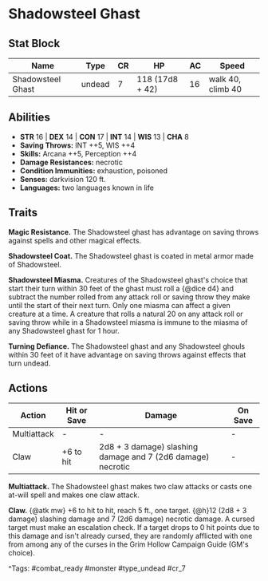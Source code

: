 # Shadowsteel Ghast

## Stat Block

| Name | Type | CR | HP | AC | Speed |
|------|------|----|----|----|-------|
| Shadowsteel Ghast | undead | 7 | 118 (17d8 + 42) | 16 | walk 40, climb 40 |

## Abilities

- **STR** 16 | **DEX** 14 | **CON** 17 | **INT** 14 | **WIS** 13 | **CHA** 8
- **Saving Throws:** INT ++5, WIS ++4  
- **Skills:** Arcana ++5, Perception ++4  
- **Damage Resistances:** necrotic  
- **Condition Immunities:** exhaustion, poisoned  
- **Senses:** darkvision 120 ft.  
- **Languages:** two languages known in life

## Traits

**Magic Resistance.** The Shadowsteel ghast has advantage on saving throws against spells and other magical effects.

**Shadowsteel Coat.** The Shadowsteel ghast is coated in metal armor made of Shadowsteel.

**Shadowsteel Miasma.** Creatures of the Shadowsteel ghast's choice that start their turn within 30 feet of the ghast must roll a {@dice d4} and subtract the number rolled from any attack roll or saving throw they make until the start of their next turn. Only one miasma can affect a given creature at a time. A creature that rolls a natural 20 on any attack roll or saving throw while in a Shadowsteel miasma is immune to the miasma of any Shadowsteel ghast for 1 hour.

**Turning Defiance.** The Shadowsteel ghast and any Shadowsteel ghouls within 30 feet of it have advantage on saving throws against effects that turn undead.


## Actions

| Action | Hit or Save | Damage | On Save |
|--------|--------------|--------|----------|
| Multiattack | - | - | - |
| Claw | +6 to hit | 2d8 + 3 damage) slashing damage and 7 (2d6 damage) necrotic | - |

**Multiattack.** The Shadowsteel ghast makes two claw attacks or casts one at-will spell and makes one claw attack.

**Claw.** {@atk mw} +6 to hit to hit, reach 5 ft., one target. {@h}12 (2d8 + 3 damage) slashing damage and 7 (2d6 damage) necrotic damage. A cursed target must make an escalation check. If a target drops to 0 hit points due to this damage and isn't already cursed, they are randomly afflicted with one from among any of the curses in the Grim Hollow Campaign Guide (GM's choice).


^Tags: #combat_ready #monster #type_undead #cr_7